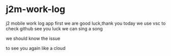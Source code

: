 # j2m-work-log
j2 mobile work log app first
we are good luck,thank you
today we use vsc to check github
see you luck
we can sing a song

we should know the issue

to see you again like a cloud